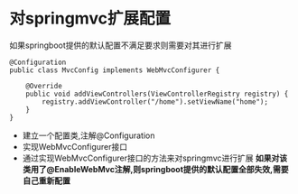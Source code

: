 # 对springmvc扩展配置
如果springboot提供的默认配置不满足要求则需要对其进行扩展
```
@Configuration
public class MvcConfig implements WebMvcConfigurer {

    @Override
    public void addViewControllers(ViewControllerRegistry registry) {
        registry.addViewController("/home").setViewName("home");
    }
}
```
* 建立一个配置类,注解@Configuration
* 实现WebMvcConfigurer接口
* 通过实现WebMvcConfigurer接口的方法来对springmvc进行扩展
**如果对该类用了@EnableWebMvc注解,则springboot提供的默认配置全部失效,需要自己重新配置**
